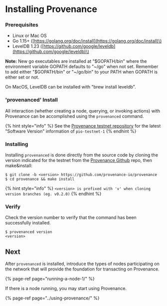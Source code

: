 # Installing Provenance

### Prerequisites 

* Linux or Mac OS
* Go 1.15+ \([https://golang.org/doc/install](https://golang.org/doc/install)\)
* LevelDB 1.23 \([https://github.com/google/leveldb](https://github.com/google/leveldb)\)

**Note:** New go executables are installed at "$GOPATH/bin" where the environment variable GOPATH defaults to "~/go" when not set. Remember to add either "$GOPATH/bin" or "~/go/bin" to your PATH when GOPATH is either set or not.

On MacOS, LevelDB can be installed with "brew install leveldb".

### 'provenanced' Install

All interaction \(whether creating a node, querying, or invoking actions\) with Provenance can be accomplished using the `provenanced` command. 

{% hint style="info" %}
See the [Provenance testnet repository](https://github.com/provenance-io/testnet) for the latest "Software Version" information of `pio-testnet-1`
{% endhint %}

### Installing

Installing `provenanced` is done directly from the source code by cloning the version indicated for the testnet from the  [Provenance Github](https://github.com/provenance-io/provenance) repo, then make&install:

```text
$ git clone -b <version> https://github.com/provenance-io/provenance
$ cd provenance && make install
```

{% hint style="info" %}
`<version> is prefixed with 'v' when cloning version branches (eg. v0.2.0)`
{% endhint %}

### Verify

Check the version number to verify that the command has been successfully installed. 

```text
$ provenanced version
<version>
```

## Next

After `provenanced` is installed, introduce the types of nodes participating on the network that will provide the foundation for transacting on Provenance.

{% page-ref page="running-a-node-1/" %}

If there is a node running, you may start using Provenance.

{% page-ref page="../using-provenance/" %}

